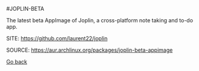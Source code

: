 #JOPLIN-BETA

 The latest beta AppImage of Joplin, a cross-platform note taking and to-do app.

 SITE: https://github.com/laurent22/joplin

 SOURCE: https://aur.archlinux.org/packages/joplin-beta-appimage

 [Go back](https://portable-linux-apps.github.io/apps.html)
